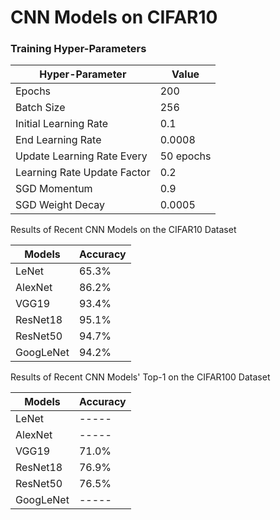 # CNN Models on CIFAR10

### Training Hyper-Parameters
| Hyper-Parameter               | Value      |
| ----------------------------- |------------|
| Epochs                        | 200        |
| Batch Size                    |256         |
| Initial Learning Rate         |0.1         |
| End Learning Rate             |0.0008      |
| Update Learning Rate Every    |50 epochs   |
| Learning Rate Update Factor   |0.2         |
| SGD Momentum                  |0.9         |
| SGD Weight Decay              |0.0005      |

Results of Recent CNN Models on the CIFAR10 Dataset

| Models        | Accuracy      |
| ------------- |---------------|
| LeNet         | 65.3%         |
| AlexNet       | 86.2%         |
| VGG19         | 93.4%         |
| ResNet18      | 95.1%         |
| ResNet50      | 94.7%         |
| GoogLeNet     | 94.2%         |

Results of Recent CNN Models' Top-1 on the CIFAR100 Dataset

| Models        | Accuracy      |
| ------------- |---------------|
| LeNet         | -----         |
| AlexNet       | -----         |
| VGG19         | 71.0%         |
| ResNet18      | 76.9%         |
| ResNet50      | 76.5%         |
| GoogLeNet     | -----         |